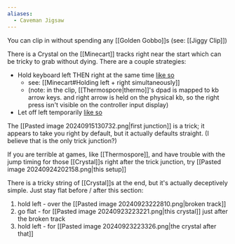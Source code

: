 ```yaml
---
aliases:
  - Caveman Jigsaw
---
```

You can clip in without spending any [[Golden Gobbo]]s (see: [[Jiggy Clip]])

There is a Crystal on the [[Minecart]] tracks right near the start which can be tricky to grab without dying. There are a couple strategies:
- Hold keyboard left THEN right at the same time [like so](https://www.twitch.tv/bsg_marathon/clip/ExquisiteBlindingAppleDancingBanana-aTuitCgkObWOxaNn)
	- see: [[Minecart#Holding left + right simultaneously]]
	- (note: in the clip, [[Thermospore|thermo]]'s dpad is mapped to kb arrow keys. and right arrow is held on the physical kb, so the right press isn't visible on the controller input display)
- Let off left temporarily [like so](https://www.twitch.tv/bsg_marathon/clip/FrailPopularRadicchioKAPOW-OADmgW_VjYMWS48q)

The [[Pasted image 20240915130732.png|first junction]] is a trick; it appears to take you right by default, but it actually defaults straight. (I believe that is the only trick junction?)

If you are terrible at games, like [[Thermospore]], and have trouble with the jump timing for those [[Crystal]]s right after the trick junction, try [[Pasted image 20240924202158.png|this setup]]

There is a tricky string of [[Crystal]]s at the end, but it's actually deceptively simple. Just stay flat before / after this section:
1. hold left - over the [[Pasted image 20240923222810.png|broken track]]
1. go flat - for [[Pasted image 20240923223221.png|this crystal]] just after the broken track
1. hold left - for [[Pasted image 20240923223326.png|the crystal after that]]